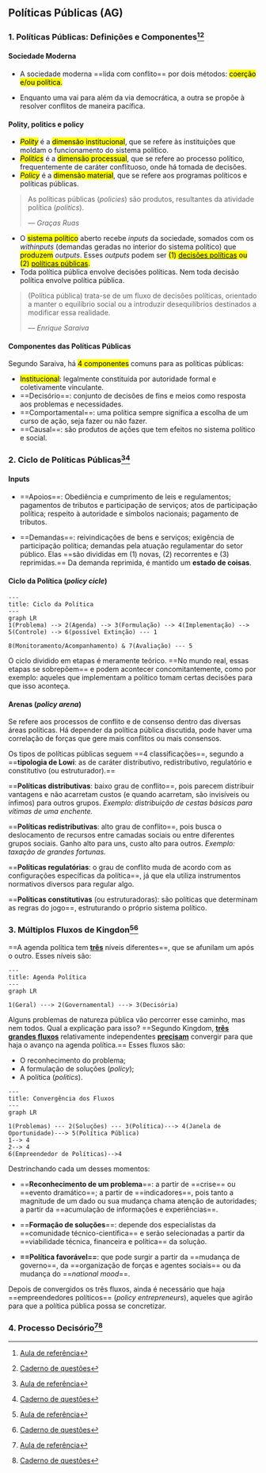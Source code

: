 ## Políticas Públicas (AG)

### 1. Políticas Públicas: Definições e Componentes[^1][^2]

[^1]: [Aula de referência](https://www.grancursosonline.com.br/aluno/espaco/curso/codigo/LnSvy5x%2FUpk%3D/v/9UYDkmbpPEM%3D/c/MtHf5PJ32GI%3D)

[^2]: [Caderno de questões](https://questoes.grancursosonline.com.br/questoes?assunto=426503%2C426502&desatualizada=0&anulada=0&query=)

#### Sociedade Moderna

- A sociedade moderna ==lida com conflito== por dois métodos: <mark>coerção e/ou política.</mark>

- Enquanto uma vai para além da via democrática, a outra se propõe à resolver conflitos de maneira pacífica.

#### Polity, politics e policy

- <mark>*Polity*</mark> é a <mark>dimensão institucional</mark>, que se refere às instituições que moldam o funcionamento do sistema político.
- <mark>*Politics*</mark> é a <mark>dimensão processual</mark>, que se refere ao processo político, frequentemente de caráter conflituoso, onde há tomada de decisões.
- <mark>*Policy*</mark> é a <mark>dimensão material</mark>, que se refere aos programas políticos e políticas públicas.

> As políticas públicas (_policies_) são produtos, resultantes da atividade política (_politics_). 
>
> *— Graças Ruas*

- O <mark>sistema político</mark> aberto recebe *inputs* da sociedade, somados com os *withinputs* (demandas geradas no interior do sistema político) que <mark>produzem</mark> *outputs*. Esses *outputs* podem ser <mark>(1) <u>decisões políticas</u> ou (2) <u>políticas públicas</u>.</mark>
- Toda política pública envolve decisões políticas. Nem toda decisão política envolve política pública.

> (Política pública) trata-se de um fluxo de decisões políticas, orientado a manter o equilíbrio social ou a introduzir desequilíbrios destinados a modificar essa realidade.
>
> *— Enrique Saraiva*

#### Componentes das Políticas Públicas

Segundo Saraiva, há <mark>4 componentes</mark> comuns para as políticas públicas:

- <mark>Institucional</mark>: legalmente constituída por autoridade formal e coletivamente vinculante.
- ==Decisório==: conjunto de decisões de fins e meios como resposta aos problemas e necessidades.
- ==Comportamental==: uma política sempre significa a escolha de um curso de ação, seja fazer ou não fazer.
- ==Causal==: são produtos de ações que tem efeitos no sistema político e social.

### 2. Ciclo de Políticas Públicas[^3][^4]

[^3]:[Aula de referência](https://www.grancursosonline.com.br/aluno/espaco/curso/codigo/LnSvy5x%2FUpk%3D/v/pBZmt7ebEu8%3D/c/MtHf5PJ32GI%3D)
[^4]: [Caderno de questões](https://questoes.grancursosonline.com.br/aluno/filtro/concursos?assunto=426508%2C426524&desatualizada=0&anulada=0&query=)

#### Inputs

- ==Apoios==: Obediência e cumprimento de leis e regulamentos; pagamentos de tributos e participação de serviços; atos de participação política; respeito à autoridade e símbolos nacionais; pagamento de tributos.

- ==Demandas==: reivindicações de bens e serviços; exigência de participação política; demandas pela atuação regulamentar do setor público.  Elas ==são divididas em (1) novas, (2) recorrentes e (3) reprimidas.== Da demanda reprimida, é mantido um **estado de coisas**.

 #### Ciclo da Política (*policy cicle*)

```mermaid
---
title: Ciclo da Política
---
graph LR
1(Problema) --> 2(Agenda) --> 3(Formulação) --> 4(Implementação) --> 5(Controle) --> 6(possível Extinção) --- 1

8(Monitoramento/Acompanhamento) & 7(Avaliação) --- 5
```

O ciclo dividido em etapas é meramente teórico. ==No mundo real, essas etapas se sobrepõem== e podem acontecer concomitantemente, como por exemplo: aqueles que implementam a político tomam certas decisões para que isso aconteça.

#### Arenas (*policy arena*)

Se refere aos processos de conflito e de consenso dentro das diversas áreas políticas. Há depender da política pública discutida, pode haver uma correlação de forças que gere mais conflitos ou mais consensos. 

Os tipos de políticas públicas seguem ==4 classificações==, segundo a ==**tipologia de Lowi**: as de caráter distributivo, redistributivo, regulatório e constitutivo (ou estruturador).==

==**Políticas distributivas**: baixo grau de conflito==, pois parecem distribuir vantagens e não acarretam custos (e quando acarretam, são invisíveis ou ínfimos) para outros grupos. *Exemplo: distribuição de cestas básicas para vítimas de uma enchente.*

==**Políticas redistributivas**: alto grau de conflito==, pois busca o deslocamento de recursos entre camadas sociais ou entre diferentes grupos sociais. Ganho alto para uns, custo alto para outros. *Exemplo: taxação de grandes fortunas.*

==**Políticas regulatórias**: o grau de conflito muda de acordo com as configurações específicas da política==, já que ela utiliza instrumentos normativos diversos para regular algo.

==**Políticas constitutivas** (ou estruturadoras): são políticas que determinam as regras do jogo==, estruturando o próprio sistema político.

### 3. Múltiplos Fluxos de Kingdon[^5][^6]

[^5]: [Aula de referência](https://www.grancursosonline.com.br/aluno/espaco/curso/codigo/LnSvy5x%2FUpk%3D/v/eIR99jLycfc%3D/c/MtHf5PJ32GI%3D)
[^6]: [Caderno de questões](https://questoes.grancursosonline.com.br/questoes?assunto=426523&desatualizada=0&anulada=0&query=multiplo+fluxo)

==A agenda política tem **<u>três</u>** níveis diferentes==, que se afunilam um após o outro. Esses níveis são:

```mermaid
---
title: Agenda Política
---
graph LR

1(Geral) ---> 2(Governamental) ---> 3(Decisória)
```

Alguns problemas de natureza pública vão percorrer esse caminho, mas nem todos. Qual a explicação para isso? ==Segundo Kingdom, **<u>três grandes fluxos</u>** relativamente independentes <u>**precisam**</u> convergir para que haja o avanço na agenda política.== Esses fluxos são:

- O reconhecimento do problema;
- A formulação de soluções (*policy*);
- A política (*politics*).

```mermaid
---
title: Convergência dos Fluxos
---
graph LR

1(Problemas) --- 2(Soluções) --- 3(Política)---> 4(Janela de Oportunidade)---> 5(Política Pública)
1--> 4
2--> 4
6(Empreendedor de Políticas)-->4

```

Destrinchando cada um desses momentos:

- ==**Reconhecimento de um problema**==: a partir de ==crise== ou ==evento dramático==; a partir de ==indicadores==, pois tanto a magnitude de um dado ou sua mudança chama atenção de autoridades; a partir da ==acumulação de informações e experiências==.
- ==**Formação de soluções**==: depende dos especialistas da ==comunidade técnico-científica== e serão selecionadas a partir da ==viabilidade técnica, financeira e política== da solução.

- **==Política favorável==**: que pode surgir a partir da ==mudança de governo==, da ==organização de forças e agentes sociais== ou da mudança do ==*national mood*==.

Depois de convergidos os três fluxos, ainda é necessário que haja ==empreendedores políticos== (*policy entrepreneurs*), aqueles que agirão para que a política pública possa se concretizar.

### 4. Processo Decisório[^7][^8]

[^7]:[Aula de referência](https://www.grancursosonline.com.br/aluno/curso/video/codigo/LnSvy5x%2FUpk%3D/v/LnPD6DRY7W0%3D/c/MtHf5PJ32GI%3D?aba=painel)
[^8]:[Caderno de questões](https://questoes.grancursosonline.com.br/aluno/filtro/concursos?assunto=426523%2C426527&desatualizada=0&anulada=0&query=)



